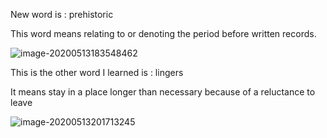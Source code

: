 New word is : prehistoric 



This word means relating to or denoting the period before written records.

![image-20200513183548462](E:\github\ninagu2010.github.io\images\image-20200513183548462.png)



This is the other word I learned is : lingers



It means stay in a place longer than necessary because of a reluctance to leave

![image-20200513201713245](E:\github\ninagu2010.github.io\images\image-20200513201713245.png) 